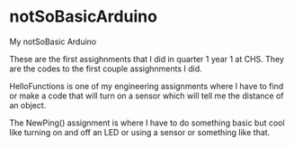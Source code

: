 # notSoBasicArduino
My notSoBasic Arduino

These are the first assighnments that I did in quarter 1 year 1 at CHS.
They are the codes to the first couple assighnments I did.

HelloFunctions is one of my engineering assignments where I have to find or make a code that will turn on
 a sensor which will tell me the distance of an object.

The NewPing() assignment is where I have to do something basic but cool like turning on and off an LED or
using a sensor or something like that.
 
